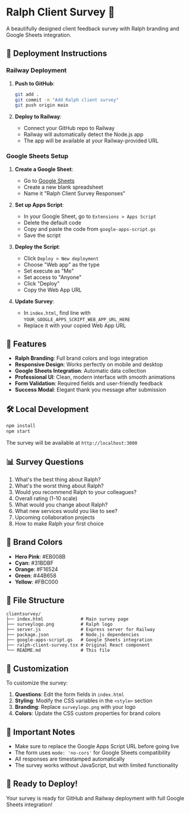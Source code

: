# Ralph Client Survey 🎯

A beautifully designed client feedback survey with Ralph branding and Google Sheets integration.

## 🚀 Deployment Instructions

### Railway Deployment

1. **Push to GitHub**:
   ```bash
   git add .
   git commit -m "Add Ralph client survey"
   git push origin main
   ```

2. **Deploy to Railway**:
   - Connect your GitHub repo to Railway
   - Railway will automatically detect the Node.js app
   - The app will be available at your Railway-provided URL

### Google Sheets Setup

1. **Create a Google Sheet**:
   - Go to [Google Sheets](https://sheets.google.com)
   - Create a new blank spreadsheet
   - Name it "Ralph Client Survey Responses"

2. **Set up Apps Script**:
   - In your Google Sheet, go to `Extensions > Apps Script`
   - Delete the default code
   - Copy and paste the code from `google-apps-script.gs`
   - Save the script

3. **Deploy the Script**:
   - Click `Deploy > New deployment`
   - Choose "Web app" as the type
   - Set execute as "Me"
   - Set access to "Anyone"
   - Click "Deploy"
   - Copy the Web App URL

4. **Update Survey**:
   - In `index.html`, find line with `YOUR_GOOGLE_APPS_SCRIPT_WEB_APP_URL_HERE`
   - Replace it with your copied Web App URL

## 🎨 Features

- **Ralph Branding**: Full brand colors and logo integration
- **Responsive Design**: Works perfectly on mobile and desktop
- **Google Sheets Integration**: Automatic data collection
- **Professional UI**: Clean, modern interface with smooth animations
- **Form Validation**: Required fields and user-friendly feedback
- **Success Modal**: Elegant thank you message after submission

## 🛠️ Local Development

```bash
npm install
npm start
```

The survey will be available at `http://localhost:3000`

## 📊 Survey Questions

1. What's the best thing about Ralph?
2. What's the worst thing about Ralph?
3. Would you recommend Ralph to your colleagues?
4. Overall rating (1-10 scale)
5. What would you change about Ralph?
6. What new services would you like to see?
7. Upcoming collaboration projects
8. How to make Ralph your first choice

## 🎯 Brand Colors

- **Hero Pink**: #EB008B
- **Cyan**: #31BDBF  
- **Orange**: #F16524
- **Green**: #44B658
- **Yellow**: #FBC000

## 📁 File Structure

```
clientsurvey/
├── index.html              # Main survey page
├── surveylogo.png          # Ralph logo
├── server.js               # Express server for Railway
├── package.json            # Node.js dependencies
├── google-apps-script.gs   # Google Sheets integration
├── ralph-client-survey.tsx # Original React component
└── README.md               # This file
```

## 🔧 Customization

To customize the survey:

1. **Questions**: Edit the form fields in `index.html`
2. **Styling**: Modify the CSS variables in the `<style>` section
3. **Branding**: Replace `surveylogo.png` with your logo
4. **Colors**: Update the CSS custom properties for brand colors

## 🚨 Important Notes

- Make sure to replace the Google Apps Script URL before going live
- The form uses `mode: 'no-cors'` for Google Sheets compatibility
- All responses are timestamped automatically
- The survey works without JavaScript, but with limited functionality

## 🎉 Ready to Deploy!

Your survey is ready for GitHub and Railway deployment with full Google Sheets integration!